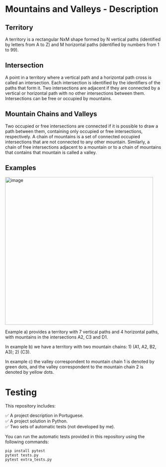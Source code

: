 # Mountains and Valleys - Description

## Territory

A territory is a rectangular NxM shape formed by N vertical paths (identified by letters from A to Z) and M horizontal paths (identified by numbers from 1 to 99).

## Intersection

A point in a territory where a vertical path and a horizontal path cross is called an intersection. Each intersection is identified by the identifiers of the paths that form it. Two intersections are adjacent if they are connected by a vertical or horizontal path with no other intersections between them. Intersections can be free or occupied by mountains.

## Mountain Chains and Valleys

Two occupied or free intersections are connected if it is possible to draw a path between them, containing only occupied or free intersections, respectively. A chain of mountains is a set of connected occupied intersections that are not connected to any other mountain. Similarly, a chain of free intersections adjacent to a mountain or to a chain of mountains that contains that mountain is called a valley.

## Examples

<img width="477" alt="image" src="https://github.com/user-attachments/assets/f2b85a7f-32f9-4978-a87f-309c5de3dab2" />

Example a) provides a territory with 7 vertical paths and 4 horizontal paths, with mountains in the intersections A2, C3 and D1.

In example b) we have a territory with two mountain chains: 1) (A1, A2, B2, A3); 2) (C3).

In example c) the valley correspondent to mountain chain 1 is denoted by green dots, and the valley correspondent to the mountain chain 2 is denoted by yellow dots.

# Testing

This repository includes:

✅ A project description in Portuguese.
<br>
✅ A project solution in Python.
<br>
✅ Two sets of automatic tests (not developed by me).

You can run the automatic tests provided in this repository using the following commands:

```
pip install pytest
pytest tests.py
pytest extra_tests.py
```
